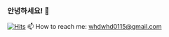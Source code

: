 ### 안녕하세요! 👋

[![Hits](https://hits.seeyoufarm.com/api/count/incr/badge.svg?url=https%3A%2F%2Fgithub.com%2Fjiwonny&count_bg=%23FF6C6C&title_bg=%23555555&icon=&icon_color=%23E7E7E7&title=hits&edge_flat=false)](https://hits.seeyoufarm.com)
📫 How to reach me: whdwhd0115@gmail.com


